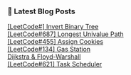 

### 📕 Latest Blog Posts   

<a href ="https://gilbert9172.tistory.com/74"> [LeetCode#] Invert Binary Tree </a> <br><a href ="https://gilbert9172.tistory.com/73"> [LeetCode#687] Longest Univalue Path </a> <br><a href ="https://gilbert9172.tistory.com/71"> [LeetCode#455] Assign Cookies </a> <br><a href ="https://gilbert9172.tistory.com/70"> [LeetCode#134] Gas Station </a> <br><a href ="https://gilbert9172.tistory.com/69"> Dijkstra &amp; Floyd-Warshall </a> <br><a href ="https://gilbert9172.tistory.com/68"> [LeetCode#621] Task Scheduler </a> <br>